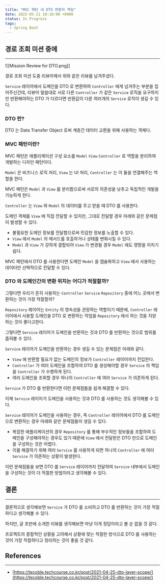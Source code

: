 ```yaml
---
title: "MVC 패턴 내 DTO 변환의 책임"
date: 2022-05-21 18:10:00 +0900
status: In Progress
tags:
  - Spring Boot
---
```


## 경로 조회 미션 중에

---

![[Mission Review for DTO.png]]

경로 조회 미션 도중 리뷰어께서 위와 같은 리뷰를 남겨주셨다.

`Service` 레이어에서 도메인을 DTO 로 변환하여 `Controller` 에게 넘겨주는 부분을 집어주신건데, 리뷰어 말씀대로 서로 다른 `Controller` 가 같은 `Service` 로직을 요구하지만 반환해야하는 DTO 가 다르다면 반환값이 다른 여러개의 `Service` 로직이 생길 수 있다.

### DTO 란?

DTO 는 Data Transfer Object 로써 계층간 데이터 교환을 위해 사용하는 객체다.

### MVC 패턴이란?

MVC 패턴은 애플리케이션 구성 요소를 `Model` `View` `Controller` 로 역할을 분리하여 개발하는 디자인 패턴이다.

`Model` 은 비즈니스 로직 처리, `View` 는 UI 처리, `Controller` 는 이 둘을 연결해주는 역할을 한다.

MVC 패턴은 `Model` 과 `View` 를 분리함으로써 서로의 의존성을 낮추고 독립적인 개발을 가능하게 한다.

`Controller` 는 `View` 와 `Model` 의 데이터를 주고 받을 때 DTO 를 사용한다.

도메인 객체를 `View` 에 직접 전달할 수 있지만, 그대로 전달할 경우 아래와 같은 문제점이 발생할 수 있다.

- 불필요한 도메인 정보를 전달함으로써 민감한 정보를 노출할 수 있다.
- `View` 에서 `Model` 의 메서드를 호출하거나 상태를 변화시킬 수 있다.
- `Model` 과 `View` 가 강하게 결합되어 `View` 가 변경될 경우 `Model` 에도 영향을 끼치기 쉽다.

MVC 패턴에서 DTO 를 사용한다면 도메인 `Model` 을 캡슐화하고 `View` 에서 사용하는 데이터만 선택적으로 전달할 수 있다.

### DTO 와 도메인간의 변환 위치는 어디가 적절할까?

그렇다면 우리가 흔히 사용하는 `Controller` `Service` `Repository` 중에 어느 곳에서 변환하는 것이 가장 적절할까?

`Repository` 레이어는 `Entity` 의 영속성을 관장하는 역할이기 때문에, `Controller` 레이어에서 사용할 도메인을 DTO 로 변환하는 작업을 `Repository` 에서 하는 것을 지양하는 것이 좋다고한다.

그렇다면 `Service` 레이어가 도메인을 반환하는 것과 DTO 를 반환하는 것으로 범위를 좁혀볼 수 있다.

`Service` 레이어가 도메인을 반환하는 경우 생길 수 있는 문제점은 아래와 같다.

- `View` 에 반환할 필요가 없는 도메인의 정보가 `Controller` 레이어까지 진입한다.
- `Controller` 가 여러 도메인을 조합하여 DTO 를 생성해야할 경우 `Service` 의 책임을 `Controller` 가 수행하게 된다.
- 여러 도메인을 조회할 경우 하나의 `Controller` 에 여러 `Service` 가 의존하게 된다.

`Service` 가 DTO 를 반환한다면 이런 문제점들을 쉽게 해결할 수 있다.

이제 `Service` 레이어가 도메인을 사용하는 것과 DTO 를 사용하는 것도 생각해볼 수 있다.

`Service` 레이어가 도메인을 사용하는 경우, 즉 `Controller` 레이어에서 DTO 를 도메인으로 변환하는 경우 아래와 같은 문제점들이 생길 수 있다.

- 복잡한 애플리케이션의 경우 `Repository` 를 통해 부수적인 정보들을 조합하여 도메인을 구성해야하는 경우도 있기 때문에 `View` 에서 전달받은 DTO 만으로 도메인을 구성하는 것은 어렵다.
- 이를 해결하기 위해 여러 `Service` 를 사용하게 되면 하나의 `Controller` 에 여러 `Service` 가 의존하는 상황이 발생한다.

이런 문제점들을 보면 DTO 를 `Service` 레이어까지 전달하여 `Service` 내부에서 도메인을 구성하는 것이 더 적절한 방법이라고 생각해볼 수 있다.

## 결론

---

결론적으로 생각해보면 `Service` 가 DTO 를 소비하고 DTO 를 반환하는 것이 가장 적절하다고 생각해볼 수 있다.

하지만, 글 초반에 소개한 리뷰를 생각해보면 마냥 이게 정답이라고 볼 순 없을 것 같다.

프로젝트의 종합적인 상황을 고려해서 상황에 맞는 적절한 방식으로 DTO 를 사용하는 것이 가장 적절하다고 정리하는 것이 좋을 것 같다.

## References

---

- [https://tecoble.techcourse.co.kr/post/2021-04-25-dto-layer-scope/](https://tecoble.techcourse.co.kr/post/2021-04-25-dto-layer-scope/)
